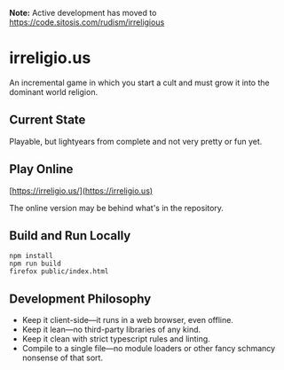 **Note:** Active development has moved to https://code.sitosis.com/rudism/irreligious

# irreligio.us

An incremental game in which you start a cult and must grow it into the dominant world religion.

## Current State

Playable, but lightyears from complete and not very pretty or fun yet.

## Play Online

[https://irreligio.us/](https://irreligio.us)

The online version may be behind what's in the repository.

## Build and Run Locally

```
npm install
npm run build
firefox public/index.html
```

## Development Philosophy

- Keep it client-side&mdash;it runs in a web browser, even offline.
- Keep it lean&mdash;no third-party libraries of any kind.
- Keep it clean with strict typescript rules and linting.
- Compile to a single file&mdash;no module loaders or other fancy schmancy nonsense of that sort.
